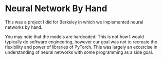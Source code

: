 # Neural Network By Hand

This was a project I did for Berkeley in which we implemented neural networks by hand.

You may note that the models are hardcoded. This is not how I would typically do software engineering, however our goal was not to recreate the flexibility and power of libraries of PyTorch. This was largely an excercise in understanding of neural networks with some programming as a side goal.